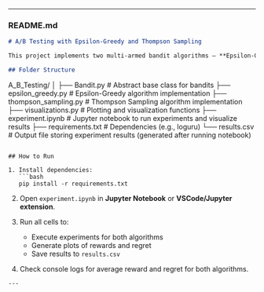 
---

### README.md

```markdown
# A/B Testing with Epsilon-Greedy and Thompson Sampling

This project implements two multi-armed bandit algorithms — **Epsilon-Greedy** and **Thompson Sampling** — to simulate an A/B testing scenario with four advertisement options. The goal is to compare how both algorithms learn over time and optimize cumulative rewards.

## Folder Structure

```

A_B_Testing/
│
├── Bandit.py               # Abstract base class for bandits
├── epsilon_greedy.py       # Epsilon-Greedy algorithm implementation
├── thompson_sampling.py    # Thompson Sampling algorithm implementation
├── visualizations.py       # Plotting and visualization functions
├── experiment.ipynb        # Jupyter notebook to run experiments and visualize results
├── requirements.txt        # Dependencies (e.g., loguru)
└── results.csv             # Output file storing experiment results (generated after running notebook)

````

## How to Run

1. Install dependencies:  
   ```bash
   pip install -r requirements.txt
````

2. Open `experiment.ipynb` in **Jupyter Notebook** or **VSCode/Jupyter extension**.
3. Run all cells to:

   * Execute experiments for both algorithms
   * Generate plots of rewards and regret
   * Save results to `results.csv`
4. Check console logs for average reward and regret for both algorithms.

```
---
